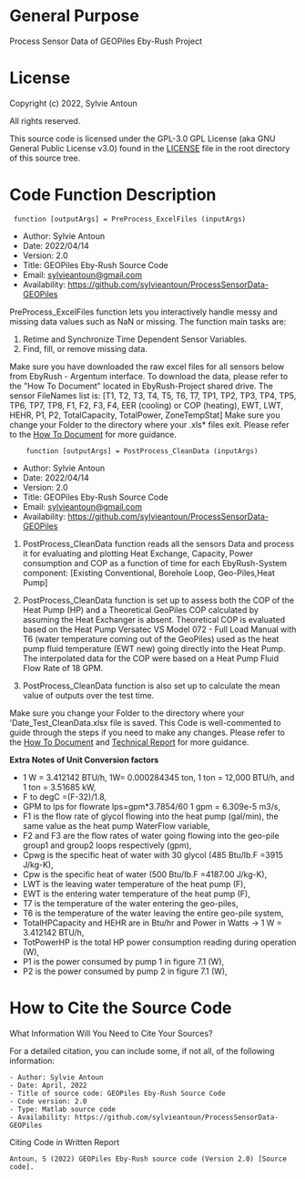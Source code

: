 

# General Purpose 
Process Sensor Data of GEOPiles Eby-Rush Project 

# License
Copyright (c) 2022, Sylvie Antoun

 All rights reserved.
 
This source code is licensed under the GPL-3.0 GPL License (aka GNU General Public License v3.0) found in the [LICENSE](https://github.com/sylvieantoun/ProcessSensorData-GEOPiles/blob/main/LICENSE.txt) file in the root directory of this source tree.

# Code Function Description 
   ```
    function [outputArgs] = PreProcess_ExcelFiles (inputArgs) 
   ```
- Author: Sylvie Antoun   
- Date: 2022/04/14  
- Version: 2.0
- Title: GEOPiles Eby-Rush Source Code
- Email: sylvieantoun@gmail.com
- Availability: https://github.com/sylvieantoun/ProcessSensorData-GEOPiles

PreProcess_ExcelFiles function lets you interactively handle messy and missing data values such as NaN or missing. 
The function main tasks are:
1. Retime and Synchronize Time Dependent Sensor Variables.
2. Find, fill, or remove missing data. 
 
Make sure you have downloaded the raw excel files for all sensors below from EbyRush - Argentum interface. To download the data, please refer to the "How To Document" located in EbyRush-Project shared drive. The sensor FileNames list is: [T1, T2, T3, T4, T5, T6, T7, TP1, TP2, TP3, TP4, TP5, TP6, TP7, TP8, F1, F2, F3, F4, EER (cooling) or COP (heating), EWT, LWT, HEHR, P1, P2, TotalCapacity, TotalPower, ZoneTempStat]
Make sure you change your Folder to the directory where your .xls* files exit. Please refer to the [How To Document](https://docs.google.com/document/d/1hSULDbsauoCFjEMkHzcL9ywLpvAcYvoTWEU4rC5xjYU/edit#) for more guidance. 

```  
    function [outputArgs] = PostProcess_CleanData (inputArgs) 
   ```
- Author: Sylvie Antoun   
- Date: 2022/04/14  
- Version: 2.0
- Title: GEOPiles Eby-Rush Source Code
- Email: sylvieantoun@gmail.com
- Availability: https://github.com/sylvieantoun/ProcessSensorData-GEOPiles

1. PostProcess_CleanData function reads all the sensors Data and process it for evaluating and plotting Heat Exchange, Capacity, Power consumption and COP as a function of time for each EbyRush-System component:  [Existing Conventional, Borehole Loop, Geo-Piles,Heat Pump]

2. PostProcess_CleanData function is set up to assess both the COP of the Heat Pump (HP) and a Theoretical GeoPiles COP calculated by assuming the Heat Exchanger is absent. Theoretical COP is evaluated based on the Heat Pump Versatec VS Model 072 - Full Load Manual with T6 (water temperature coming out of the GeoPiles) used as the heat pump fluid temperature (EWT new) going directly into the Heat Pump. The interpolated data for the COP were based on a Heat Pump Fluid Flow Rate of 18 GPM. 

3. PostProcess_CleanData function is also set up to calculate the mean value of outputs over the test time. 

Make sure you change your Folder to the directory where your 'Date_Test_CleanData.xlsx file is saved. 
This Code is well-commented to guide through the steps if you need to make any changes. 
Please refer to the [How To Document](https://docs.google.com/document/d/1hSULDbsauoCFjEMkHzcL9ywLpvAcYvoTWEU4rC5xjYU/edit#) and [Technical Report](https://docs.google.com/document/d/1UBa7TrUL7vJTw2AdZrvqOuaO4nbkEGdyfrNcsDlyfv4/edit) for more guidance.


**Extra Notes of Unit Conversion factors**
* 1 W = 3.412142 BTU/h, 1W= 0.000284345 ton, 1 ton = 12,000 BTU/h, and 1 ton = 3.51685 kW,
* F to degC =(F-32)/1.8, 
* GPM to lps for flowrate lps=gpm*3.7854/60   1 gpm = 6.309e-5 m3/s,
* F1 is the flow rate of glycol flowing into the heat pump (gal/min), the same value as the heat pump WaterFlow variable,
* F2 and F3  are the flow rates of water going flowing into the geo-pile group1 and group2 loops respectively (gpm),
* Cpwg is the specific heat of water with 30 glycol (485 Btu/Ib.F =3915 J/kg-K), 
* Cpw is the specific heat of water (500 Btu/Ib.F =4187.00 J/kg-K), 
* LWT is the leaving water temperature of the heat pump (F),
* EWT is the entering water temperature of the heat pump (F),
* T7 is the temperature of the water entering the geo-piles, 
* T6 is the temperature of the water leaving the entire geo-pile system,
* TotalHPCapacity and HEHR are in Btu/hr and Power in Watts ->  1 W = 3.412142 BTU/h,
* TotPowerHP is the total HP power consumption reading during operation (W),
* P1 is the power consumed by pump 1 in figure 7.1 (W),
* P2 is the power consumed by pump 2 in figure 7.1 (W),

# How to Cite the Source Code
What Information Will You Need to Cite Your Sources?

  For a detailed citation, you can include some, if not all, of the following information:
  ```
- Author: Sylvie Antoun
- Date: April, 2022
- Title of source code: GEOPiles Eby-Rush Source Code
- Code version: 2.0
- Type: Matlab source code
- Availability: https://github.com/sylvieantoun/ProcessSensorData-GEOPiles
```

Citing Code in Written Report
```
Antoun, S (2022) GEOPiles Eby-Rush source code (Version 2.0) [Source code].
```
